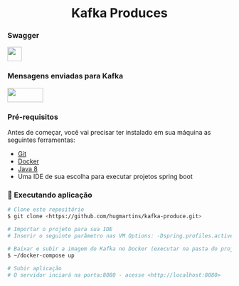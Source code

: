 <h1 align="center">Kafka Produces</h1>

### Swagger 
  <a href="http://localhost:8080/swagger-ui.html"><img src="https://user-images.githubusercontent.com/68226126/111772571-c57bf900-888b-11eb-9319-95201a499301.png" width="32" height="32"></a>

### Mensagens enviadas para Kafka
<a href="http://127.0.0.1:3030/kafka-topics-ui/#/"><img src="https://user-images.githubusercontent.com/68226126/111794215-c2d9cd80-88a4-11eb-9ec5-ad51ac9c699f.png" width="80" height="32"></a>

### Pré-requisitos

Antes de começar, você vai precisar ter instalado em sua máquina as seguintes ferramentas:
- [Git](https://git-scm.com)
- [Docker](https://www.docker.com/products/docker-desktop)
- [Java 8](https://adoptopenjdk.net/) 
- Uma IDE de sua escolha para executar projetos spring boot

### 🔄 Executando aplicação

```bash
# Clone este repositório
$ git clone <https://github.com/hugmartins/kafka-produce.git>

# Importar o projeto para sua IDE
# Inserir o seguinte parâmetro nas VM Options: -Dspring.profiles.active=dev

# Baixar e subir a imagem do Kafka no Docker (executar na pasta do projeto)
$ ~/docker-compose up

# Subir aplicação 
# O servidor inciará na porta:8080 - acesse <http://localhost:8080>
```
